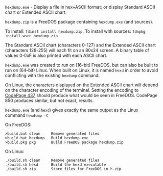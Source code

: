 `hexdump.exe` - Display a file in hex+ASCII format; or display Standard ASCII chart or Extended ASCII chart.

`hexdump.zip` is a FreeDOS package containing `hexdump.exe` (and sources).

To install: `fdinst install hexdump.zip`. To install with sources: `fdnpkg install-wsrc hexdump.zip`

The Standard ASCII chart (characters 0-127) and the Extended ASCII chart (characters 128-255) will each fit on an 80x24 screen. A binary table of values 0-0xF is also printed with each ASCII chart.

`hexdump.exe` was created to run on (16-bit) FreeDOS, but can also be built to run on (64-bit) Linux. When built on Linux, it is named `hexd` in order to avoid conflicting with the existing `hexdump` command.

On Linux, the characters displayed on the Extended ASCII chart will depend on the character encoding of the terminal. Setting the encoding to [CodePage 437](https://en.wikipedia.org/wiki/Code_page_437) should produce what would be seen in FreeDOS. CodePage 850 produces similar, but not exact, results.

`hexdump.exe` (and `hexd`) gives exactly the same output as the Linux command `hexdump -C`


On FreeDOS:

    >build.bat clean     Remove generated files
    >build.bat hexdump   Build hexdump.exe
    >build.pkg pkg       Build FreeDOS package hexdump.zip


On Linux:

    ./build.sh clean     Remove generated files
    ./build.sh hexd      Build the hexd executable
    ./build.sh zip       Store files for FreeDOS in h.zip
